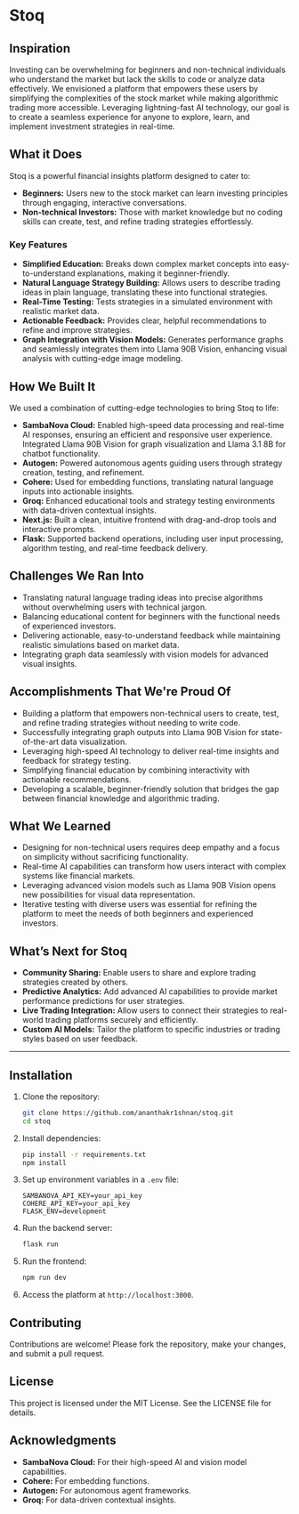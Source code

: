 # Stoq

## Inspiration
Investing can be overwhelming for beginners and non-technical individuals who understand the market but lack the skills to code or analyze data effectively. We envisioned a platform that empowers these users by simplifying the complexities of the stock market while making algorithmic trading more accessible. Leveraging lightning-fast AI technology, our goal is to create a seamless experience for anyone to explore, learn, and implement investment strategies in real-time.

## What it Does
Stoq is a powerful financial insights platform designed to cater to:

- **Beginners:** Users new to the stock market can learn investing principles through engaging, interactive conversations.
- **Non-technical Investors:** Those with market knowledge but no coding skills can create, test, and refine trading strategies effortlessly.

### Key Features
- **Simplified Education:** Breaks down complex market concepts into easy-to-understand explanations, making it beginner-friendly.
- **Natural Language Strategy Building:** Allows users to describe trading ideas in plain language, translating these into functional strategies.
- **Real-Time Testing:** Tests strategies in a simulated environment with realistic market data.
- **Actionable Feedback:** Provides clear, helpful recommendations to refine and improve strategies.
- **Graph Integration with Vision Models:** Generates performance graphs and seamlessly integrates them into Llama 90B Vision, enhancing visual analysis with cutting-edge image modeling.

## How We Built It
We used a combination of cutting-edge technologies to bring Stoq to life:

- **SambaNova Cloud:** Enabled high-speed data processing and real-time AI responses, ensuring an efficient and responsive user experience. Integrated Llama 90B Vision for graph visualization and Llama 3.1 8B for chatbot functionality.
- **Autogen:** Powered autonomous agents guiding users through strategy creation, testing, and refinement.
- **Cohere:** Used for embedding functions, translating natural language inputs into actionable insights.
- **Groq:** Enhanced educational tools and strategy testing environments with data-driven contextual insights.
- **Next.js:** Built a clean, intuitive frontend with drag-and-drop tools and interactive prompts.
- **Flask:** Supported backend operations, including user input processing, algorithm testing, and real-time feedback delivery.

## Challenges We Ran Into
- Translating natural language trading ideas into precise algorithms without overwhelming users with technical jargon.
- Balancing educational content for beginners with the functional needs of experienced investors.
- Delivering actionable, easy-to-understand feedback while maintaining realistic simulations based on market data.
- Integrating graph data seamlessly with vision models for advanced visual insights.

## Accomplishments That We're Proud Of
- Building a platform that empowers non-technical users to create, test, and refine trading strategies without needing to write code.
- Successfully integrating graph outputs into Llama 90B Vision for state-of-the-art data visualization.
- Leveraging high-speed AI technology to deliver real-time insights and feedback for strategy testing.
- Simplifying financial education by combining interactivity with actionable recommendations.
- Developing a scalable, beginner-friendly solution that bridges the gap between financial knowledge and algorithmic trading.

## What We Learned
- Designing for non-technical users requires deep empathy and a focus on simplicity without sacrificing functionality.
- Real-time AI capabilities can transform how users interact with complex systems like financial markets.
- Leveraging advanced vision models such as Llama 90B Vision opens new possibilities for visual data representation.
- Iterative testing with diverse users was essential for refining the platform to meet the needs of both beginners and experienced investors.

## What’s Next for Stoq
- **Community Sharing:** Enable users to share and explore trading strategies created by others.
- **Predictive Analytics:** Add advanced AI capabilities to provide market performance predictions for user strategies.
- **Live Trading Integration:** Allow users to connect their strategies to real-world trading platforms securely and efficiently.
- **Custom AI Models:** Tailor the platform to specific industries or trading styles based on user feedback.

---

## Installation

1. Clone the repository:
   ```bash
   git clone https://github.com/ananthakr1shnan/stoq.git
   cd stoq
   ```

2. Install dependencies:
   ```bash
   pip install -r requirements.txt
   npm install
   ```

3. Set up environment variables in a `.env` file:
   ```env
   SAMBANOVA_API_KEY=your_api_key
   COHERE_API_KEY=your_api_key
   FLASK_ENV=development
   ```

4. Run the backend server:
   ```bash
   flask run
   ```

5. Run the frontend:
   ```bash
   npm run dev
   ```

6. Access the platform at `http://localhost:3000`.

## Contributing
Contributions are welcome! Please fork the repository, make your changes, and submit a pull request.

## License
This project is licensed under the MIT License. See the LICENSE file for details.

## Acknowledgments
- **SambaNova Cloud:** For their high-speed AI and vision model capabilities.
- **Cohere:** For embedding functions.
- **Autogen:** For autonomous agent frameworks.
- **Groq:** For data-driven contextual insights.

